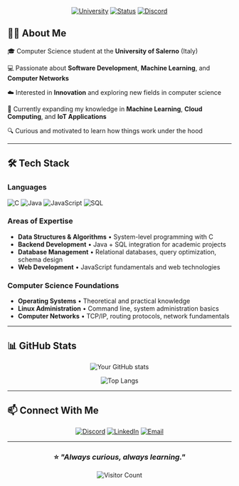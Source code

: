 <div align="center">
  
[![University](https://img.shields.io/badge/University-Salerno-blue?style=for-the-badge&logo=google-scholar&logoColor=white)](https://www.unisa.it)
[![Status](https://img.shields.io/badge/Status-Computer%20Science%20Student-green?style=for-the-badge)](https://github.com/yourusername)
[![Discord](https://img.shields.io/badge/Discord-thelonestar033-5865F2?style=for-the-badge&logo=discord&logoColor=white)](https://discord.com)

</div>

## 👨‍💻 About Me

🎓 Computer Science student at the **University of Salerno** (Italy)

💻 Passionate about **Software Development**, **Machine Learning**, and **Computer Networks**

☁️ Interested in **Innovation** and exploring new fields in computer science

🌱 Currently expanding my knowledge in **Machine Learning**, **Cloud Computing**, and **IoT Applications**

🔍 Curious and motivated to learn how things work under the hood

---

## 🛠️ Tech Stack

### Languages
![C](https://img.shields.io/badge/C-00599C?style=for-the-badge&logo=c&logoColor=white)
![Java](https://img.shields.io/badge/Java-ED8B00?style=for-the-badge&logo=openjdk&logoColor=white)
![JavaScript](https://img.shields.io/badge/JavaScript-F7DF1E?style=for-the-badge&logo=javascript&logoColor=black)
![SQL](https://img.shields.io/badge/SQL-4479A1?style=for-the-badge&logo=mysql&logoColor=white)

### Areas of Expertise
- **Data Structures & Algorithms** • System-level programming with C
- **Backend Development** • Java + SQL integration for academic projects
- **Database Management** • Relational databases, query optimization, schema design
- **Web Development** • JavaScript fundamentals and web technologies

### Computer Science Foundations
- **Operating Systems** • Theoretical and practical knowledge
- **Linux Administration** • Command line, system administration basics
- **Computer Networks** • TCP/IP, routing protocols, network fundamentals

---

## 📊 GitHub Stats

<div align="center">
  
![Your GitHub stats](https://github-readme-stats.vercel.app/api?username=yourusername&show_icons=true&theme=radical)

![Top Langs](https://github-readme-stats.vercel.app/api/top-langs/?username=yourusername&layout=compact&theme=radical)

</div>

---

## 📫 Connect With Me

<div align="center">

[![Discord](https://img.shields.io/badge/Discord-thelonestar033-5865F2?style=for-the-badge&logo=discord&logoColor=white)](https://discord.com/users/thelonestar033)
[![LinkedIn](https://img.shields.io/badge/LinkedIn-Connect-0077B5?style=for-the-badge&logo=linkedin&logoColor=white)](https://linkedin.com/in/yourprofile)
[![Email](https://img.shields.io/badge/Email-Contact-D14836?style=for-the-badge&logo=gmail&logoColor=white)](mailto:your.email@example.com)

</div>

---

<div align="center">
  
### ⭐️ *"Always curious, always learning."*

![Visitor Count](https://komarev.com/ghpvc/?username=yourusername&color=blueviolet&style=for-the-badge)

</div>

